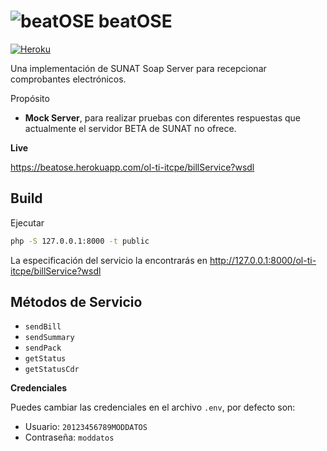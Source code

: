 # ![beatOSE](https://raw.githubusercontent.com/thegreenter/beatose/master/public/beat-ose.png) beatOSE
[![Heroku](https://heroku-badge.herokuapp.com/?app=beatose)](https://beatose.herokuapp.com/)

Una implementación de SUNAT Soap Server para recepcionar comprobantes electrónicos.

Propósito
- **Mock Server**, para realizar pruebas con diferentes respuestas que 
actualmente el servidor BETA de SUNAT no ofrece.

**Live**

https://beatose.herokuapp.com/ol-ti-itcpe/billService?wsdl

## Build
Ejecutar
```bash
php -S 127.0.0.1:8000 -t public
```

La especificación del servicio la encontrarás en http://127.0.0.1:8000/ol-ti-itcpe/billService?wsdl

## Métodos de Servicio
- `sendBill`
- `sendSummary`
- `sendPack`
- `getStatus`
- `getStatusCdr`

**Credenciales**

Puedes cambiar las credenciales en el archivo `.env`, por defecto son:
- Usuario: `20123456789MODDATOS`
- Contraseña: `moddatos`
